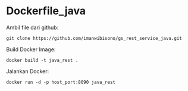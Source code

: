 # Dockerfile_java

Ambil file dari github:
```
git clone https://github.com/imanwibisono/gs_rest_service_java.git
```
Build Docker Image:
```
docker build -t java_rest .
```
Jalankan Docker:
```
docker run -d -p host_port:8090 java_rest
```
